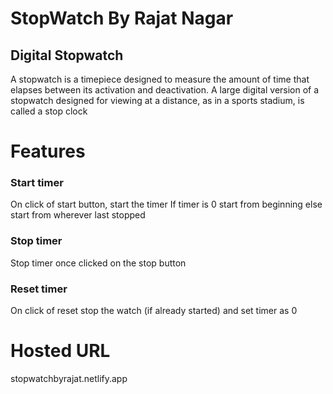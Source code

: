 # StopWatch By Rajat Nagar
## Digital Stopwatch

A stopwatch is a timepiece designed to measure the amount of time that elapses between its activation and deactivation.
A large digital version of a stopwatch designed for viewing at a distance, as in a sports stadium, is called a stop clock

# Features
<h3>Start timer</h3>
On click of start button, start the timer
If timer is 0 start from beginning else start from wherever last stopped

<h3>Stop timer</h3>
Stop timer once clicked on the stop button

<h3>Reset timer</h3>
On click of reset stop the watch (if already started) and set timer as 0

# Hosted URL 
stopwatchbyrajat.netlify.app

